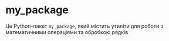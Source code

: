 # my_package

Це Python-пакет `my_package`, який містить утиліти для роботи з математичними операціями та обробкою рядків
